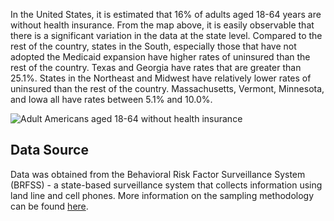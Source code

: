 In the United States, it is estimated that 16% of adults aged 18-64 years are without health insurance. From the map above, it is easily observable that there is a significant variation in the data at the state level. Compared to the rest of the country, states in the South, especially those that have not adopted the Medicaid expansion have higher rates of uninsured than the rest of the country. Texas and Georgia have rates that are greater than 25.1%. States in the Northeast and Midwest have relatively lower rates of uninsured than the rest of the country. Massachusetts, Vermont, Minnesota, and Iowa all have rates between 5.1% and 10.0%.

![Adult Americans aged 18-64 without health insurance](https://raw.githubusercontent.com/kabirumurtala/kabirumurtala.github.io/master/_posts/figure/healthInsurance.png)

Data Source
-----------

Data was obtained from the Behavioral Risk Factor Surveillance System (BRFSS) - a state-based surveillance system that collects information using land line and cell phones. More information on the sampling methodology can be found [here](https://www.cdc.gov/brfss/).
